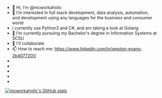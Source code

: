 - 👋 Hi, I’m @mcworkaholic
- 👀 I’m interested in full stack development, data analysis, automation, and development using any languages for the business and consumer world
-  I currently use Python3 and C#, and am taking a look at Golang
- 🌱 I’m currently pursuing my Bachelor's degree in Information Systems at SCSU
- 💞️ I'll collaborate
- 📫 How to reach me: https://www.linkedin.com/in/weston-evans-2b4077201/
-
-
-
-
-
<!---
mcworkaholic/mcworkaholic is a ✨ special ✨ repository because its `README.md` (this file) appears on your GitHub profile.
You can click the Preview link to take a look at your changes.
--->

  [![mcworkaholic's GitHub stats](https://github-readme-stats.vercel.app/api?username=mcworkaholic)](https://github.com/mcworkaholic/github-readme-stats) 


